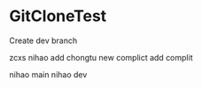 # GitCloneTest
Create dev branch

zcxs nihao
add chongtu
new complict
add complit

nihao main
nihao dev

